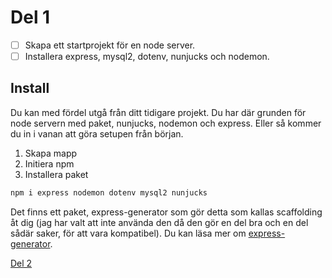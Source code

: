 # Del 1

- [ ] Skapa ett startprojekt för en node server.
- [ ] Installera express, mysql2, dotenv, nunjucks och nodemon.

## Install

Du kan med fördel utgå från ditt tidigare projekt. Du har där grunden för node servern med paket, nunjucks, nodemon och express. Eller så kommer du in i vanan att göra setupen från början.

1. Skapa mapp
2. Initiera npm
3. Installera paket

```bash
npm i express nodemon dotenv mysql2 nunjucks
```

Det finns ett paket, express-generator som gör detta som kallas scaffolding åt dig (jag har valt att inte använda den då den gör en del bra och en del sådär saker, för att vara kompatibel). Du kan läsa mer om [express-generator](https://expressjs.com/en/starter/generator.html).

[Del 2](part-2.md)